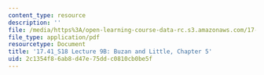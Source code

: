 ```yaml
---
content_type: resource
description: ''
file: /media/https%3A/open-learning-course-data-rc.s3.amazonaws.com/17-41-introduction-to-international-relations-spring-2018/2c1354f86ab8d47e75ddc0810cb0be5f_MIT17_41S18_lec9b.pdf
file_type: application/pdf
resourcetype: Document
title: '17.41_S18 Lecture 9B: Buzan and Little, Chapter 5'
uid: 2c1354f8-6ab8-d47e-75dd-c0810cb0be5f
---
```

